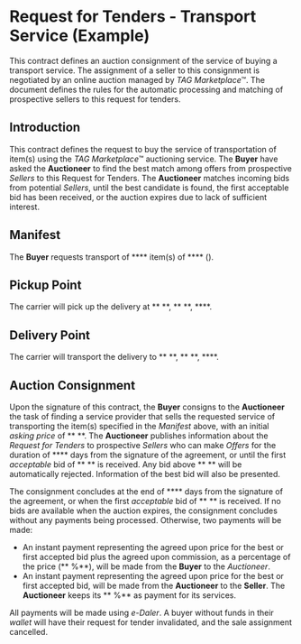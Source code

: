 ﻿# Request for Tenders \- Transport Service \(Example\)

This contract defines an auction consignment of the service of buying a transport service\. The assignment of a seller to this consignment is negotiated by an online auction managed by *TAG Marketplace*™\. The document defines the rules for the automatic processing and matching of prospective sellers to this request for tenders\.

## Introduction

This contract defines the request to buy the service of transportation of item\(s\) using the *TAG Marketplace*™ auctioning service\. The **Buyer** have asked the **Auctioneer** to find the best match among offers from prospective *Sellers* to this Request for Tenders\. The **Auctioneer** matches incoming bids from potential *Sellers*, until the best candidate is found, the first acceptable bid has been received, or the auction expires due to lack of sufficient interest\.

## Manifest

The **Buyer** requests transport of **** item\(s\) of **** \(\)\.

## Pickup Point

The carrier will pick up the delivery at **  **, ** **,  ****\.

## Delivery Point

The carrier will transport the delivery to **  **, ** **,  ****\.

## Auction Consignment

Upon the signature of this contract, the **Buyer** consigns to the **Auctioneer** the task of finding a service provider that sells the requested service of transporting the item\(s\) specified in the *Manifest* above, with an initial *asking price* of ** **\. The **Auctioneer** publishes information about the *Request for Tenders* to prospective *Sellers* who can make *Offers* for the duration of **** days from the signature of the agreement, or until the first *acceptable* bid of ** ** is received\. Any bid above ** ** will be automatically rejected\. Information of the best bid will also be presented\.

The consignment concludes at the end of **** days from the signature of the agreement, or when the first *acceptable* bid of ** ** is received\. If no bids are available when the auction expires, the consignment concludes without any payments being processed\. Otherwise, two payments will be made\:

*	An instant payment representing the agreed upon price for the best or first accepted bid plus the agreed upon commission, as a percentage of the price \(** \%**\), will be made from the **Buyer** to the *Auctioneer*\.
*	An instant payment representing the agreed upon price for the best or first accepted bid, will be made from the **Auctioneer** to the **Seller**\. The **Auctioneer** keeps its ** \%** as payment for its services\.

All payments will be made using *e\-Daler*\. A buyer without funds in their *wallet* will have their request for tender invalidated, and the sale assignment cancelled\.

